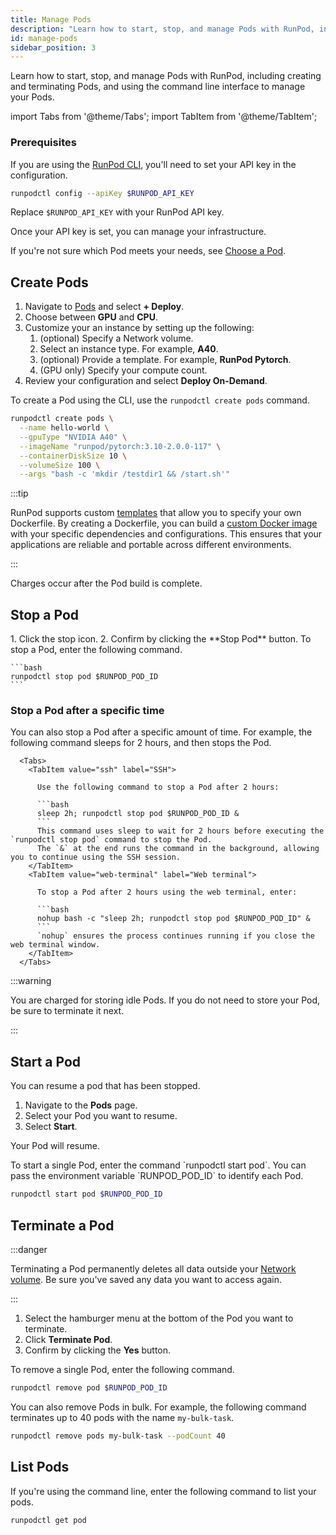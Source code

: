 ```yaml
---
title: Manage Pods
description: "Learn how to start, stop, and manage Pods with RunPod, including creating and terminating Pods, and using the command line interface to manage your Pods."
id: manage-pods
sidebar_position: 3
---
```


Learn how to start, stop, and manage Pods with RunPod, including creating and terminating Pods, and using the command line interface to manage your Pods.

import Tabs from '@theme/Tabs';
import TabItem from '@theme/TabItem';

### Prerequisites

If you are using the [RunPod CLI](/runpodctl/install-runpodctl), you'll need to set your API key in the configuration.

```bash
runpodctl config --apiKey $RUNPOD_API_KEY
```

Replace `$RUNPOD_API_KEY` with your RunPod API key.

Once your API key is set, you can manage your infrastructure.

If you're not sure which Pod meets your needs, see [Choose a Pod](/pods/choose-a-pod).

## Create Pods

<Tabs groupId="interface">

<TabItem value="web-ui" label="Web" default>

1. Navigate to [Pods](https://www.runpod.io/console/pods) and select **+ Deploy**.
2. Choose between **GPU** and **CPU**.
3. Customize your an instance by setting up the following:
   1. (optional) Specify a Network volume.
   2. Select an instance type. For example, **A40**.
   3. (optional) Provide a template. For example, **RunPod Pytorch**.
   4. (GPU only) Specify your compute count.
4. Review your configuration and select **Deploy On-Demand**.

</TabItem>

<TabItem value="cli" label="Command line">

To create a Pod using the CLI, use the `runpodctl create pods` command.

```bash
runpodctl create pods \
  --name hello-world \
  --gpuType "NVIDIA A40" \
  --imageName "runpod/pytorch:3.10-2.0.0-117" \
  --containerDiskSize 10 \
  --volumeSize 100 \
  --args "bash -c 'mkdir /testdir1 && /start.sh'"
```

</TabItem>
</Tabs>

:::tip

RunPod supports custom [templates](/pods/templates/overview) that allow you to specify your own Dockerfile.
By creating a Dockerfile, you can build a [custom Docker image](/tutorials/introduction/containers/overview) with your specific dependencies and configurations.
This ensures that your applications are reliable and portable across different environments.

:::

Charges occur after the Pod build is complete.

## Stop a Pod

<Tabs groupId="interface">

<TabItem value="web-ui" label="Web" default>
  1. Click the stop icon.
  2. Confirm by clicking the **Stop Pod** button.
  </TabItem>

<TabItem value="cli" label="Command line">
    To stop a Pod, enter the following command.

    ```bash
    runpodctl stop pod $RUNPOD_POD_ID
    ```

</TabItem>

</Tabs>

### Stop a Pod after a specific time

You can also stop a Pod after a specific amount of time.
For example, the following command sleeps for 2 hours, and then stops the Pod.

      <Tabs>
        <TabItem value="ssh" label="SSH">

          Use the following command to stop a Pod after 2 hours:

          ```bash
          sleep 2h; runpodctl stop pod $RUNPOD_POD_ID &
          ```
          This command uses sleep to wait for 2 hours before executing the `runpodctl stop pod` command to stop the Pod.
          The `&` at the end runs the command in the background, allowing you to continue using the SSH session.
        </TabItem>
        <TabItem value="web-terminal" label="Web terminal">

          To stop a Pod after 2 hours using the web terminal, enter:

          ```bash
          nohup bash -c "sleep 2h; runpodctl stop pod $RUNPOD_POD_ID" &
          ```
          `nohup` ensures the process continues running if you close the web terminal window.
        </TabItem>
      </Tabs>

:::warning

You are charged for storing idle Pods.
If you do not need to store your Pod, be sure to terminate it next.

:::

## Start a Pod

You can resume a pod that has been stopped.

<Tabs groupId="interface">

<TabItem value="web-ui" label="Web" default>

1. Navigate to the **Pods** page.
2. Select your Pod you want to resume.
3. Select **Start**.

Your Pod will resume.

</TabItem>

<TabItem value="cli" label="Command line">
  To start a single Pod, enter the command `runpodctl start pod`. You can pass the environment variable `RUNPOD_POD_ID` to identify each Pod.

```bash
runpodctl start pod $RUNPOD_POD_ID
```

</TabItem>
</Tabs>

## Terminate a Pod

:::danger

Terminating a Pod permanently deletes all data outside your [Network volume](/pods/storage/create-network-volumes).
Be sure you've saved any data you want to access again.

:::

<Tabs groupId="interface">

<TabItem value="web-ui" label="Web" default>

1. Select the hamburger menu at the bottom of the Pod you want to terminate.
2. Click **Terminate Pod**.
3. Confirm by clicking the **Yes** button.

</TabItem>

<TabItem value="cli" label="Command line">

To remove a single Pod, enter the following command.

```bash
runpodctl remove pod $RUNPOD_POD_ID
```

You can also remove Pods in bulk. For example, the following command terminates up to 40 pods with the name `my-bulk-task`.

```bash
runpodctl remove pods my-bulk-task --podCount 40
```

</TabItem>

</Tabs>

## List Pods

If you're using the command line, enter the following command to list your pods.

```bash
runpodctl get pod
```
